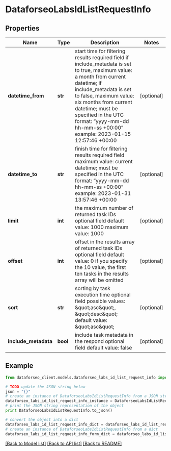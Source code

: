 # DataforseoLabsIdListRequestInfo


## Properties

Name | Type | Description | Notes
------------ | ------------- | ------------- | -------------
**datetime_from** | **str** | start time for filtering results required field if include_metadata is set to true, maximum value: a month from current datetime; if include_metadata is set to false, maximum value: six months from current datetime; must be specified in the UTC format: “yyyy-mm-dd hh-mm-ss +00:00” example: 2023-01-15 12:57:46 +00:00 | [optional] 
**datetime_to** | **str** | finish time for filtering results required field maximum value: current datetime; must be specified in the UTC format: “yyyy-mm-dd hh-mm-ss +00:00” example: 2023-01-31 13:57:46 +00:00 | [optional] 
**limit** | **int** | the maximum number of returned task IDs optional field default value: 1000 maximum value: 1000 | [optional] 
**offset** | **int** | offset in the results array of returned task IDs optional field default value: 0 if you specify the 10 value, the first ten tasks in the results array will be omitted | [optional] 
**sort** | **str** | sorting by task execution time optional field possible values: \&quot;asc\&quot;, \&quot;desc\&quot; default value: \&quot;asc\&quot; | [optional] 
**include_metadata** | **bool** | include task metadata in the respond optional field default value: false | [optional] 

## Example

```python
from dataforseo_client.models.dataforseo_labs_id_list_request_info import DataforseoLabsIdListRequestInfo

# TODO update the JSON string below
json = "{}"
# create an instance of DataforseoLabsIdListRequestInfo from a JSON string
dataforseo_labs_id_list_request_info_instance = DataforseoLabsIdListRequestInfo.from_json(json)
# print the JSON string representation of the object
print DataforseoLabsIdListRequestInfo.to_json()

# convert the object into a dict
dataforseo_labs_id_list_request_info_dict = dataforseo_labs_id_list_request_info_instance.to_dict()
# create an instance of DataforseoLabsIdListRequestInfo from a dict
dataforseo_labs_id_list_request_info_form_dict = dataforseo_labs_id_list_request_info.from_dict(dataforseo_labs_id_list_request_info_dict)
```
[[Back to Model list]](../README.md#documentation-for-models) [[Back to API list]](../README.md#documentation-for-api-endpoints) [[Back to README]](../README.md)


